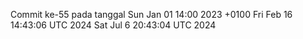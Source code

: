 Commit ke-55 pada tanggal Sun Jan 01 14:00 2023 +0100
Fri Feb 16 14:43:06 UTC 2024
Sat Jul  6 20:43:04 UTC 2024
